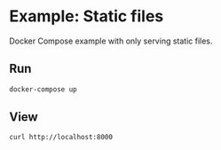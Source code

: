 # Example: Static files

Docker Compose example with only serving static files.

## Run
```bash
docker-compose up
```

## View
```bash
curl http://localhost:8000
```
